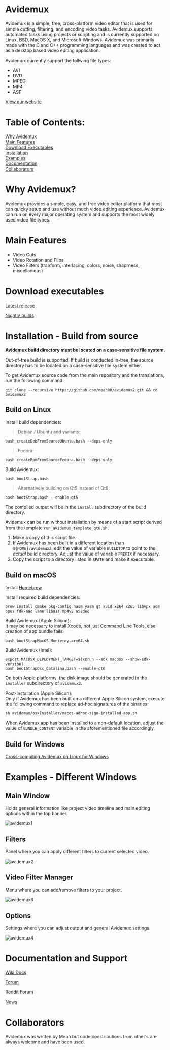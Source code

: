 # Avidemux 

Avidemux is a simple, free, cross-platform video editor that is used for simple cutting, filtering, and encoding video tasks. Avidemux supports automated tasks using projects or scripting and is currently supported on Linux, BSD, MacOS X, and Microsoft Windows. Avidemux was primarily made with the C and C++ programming languages and was created to act as a desktop based video editing application.

Avidemux currently support the follwing file types:
* AVI
* DVD
* MPEG
* MP4
* ASF

[View our website](https://avidemux.sourceforge.net/)

# Table of Contents:
[Why Avidemux](https://github.com/kaimcfarlane/avidemux2/blob/kaimcfarlane-ReadMe_Updates/README.md#why-avidemux)  
[Main Features](https://github.com/kaimcfarlane/avidemux2/blob/kaimcfarlane-ReadMe_Updates/README.md#main-features)  
[Download Executables](https://github.com/kaimcfarlane/avidemux2/blob/kaimcfarlane-ReadMe_Updates/README.md#download-executables)  
[Installation](https://github.com/kaimcfarlane/avidemux2/blob/kaimcfarlane-ReadMe_Updates/README.md#installation---build-from-source)  
[Examples](https://github.com/kaimcfarlane/avidemux2/blob/kaimcfarlane-ReadMe_Updates/README.md#examples---different-windows)  
[Documentation](https://github.com/kaimcfarlane/avidemux2/blob/kaimcfarlane-ReadMe_Updates/README.md#documentation-and-support)  
[Collaborators](https://github.com/kaimcfarlane/avidemux2/blob/kaimcfarlane-ReadMe_Updates/README.md#collaborators)  

# Why Avidemux?

Avidemux provides a simple, easy, and free video editor platform that most can quicky setup and use without much video editing experience. Avidemux can run on every major operating system and supports the most widely used video file types.

# Main Features

* Video Cuts
* Video Rotation and Flips
* Video Filters (tranform, interlacing, colors, noise, shaprness, miscellanious)

# Download executables

[Latest release](https://github.com/mean00/avidemux2/releases/latest)

[Nightly builds](https://www.avidemux.org/nightly/)

# Installation - Build from source

**Avidemux build directory must be located on a case-sensitive file system.**

Out-of-tree build is supported. If build is conducted in-tree, the source
directory has to be located on a case-sensitive file system either.

To get Avidemux source code from the main repository and the translations,
run the following command:
```
git clone --recursive https://github.com/mean00/avidemux2.git && cd avidemux2
```


## Build on Linux

Install build dependencies:

> Debian / Ubuntu and variants:
```
bash createDebFromSourceUbuntu.bash --deps-only
```
> Fedora:
```
bash createRpmFromSourceFedora.bash --deps-only
```
Build Avidemux:
```
bash bootStrap.bash
```
> Alternatively building on Qt5 instead of Qt6:
```
bash bootStrap.bash --enable-qt5
```

The compiled output will be in the `install` subdirectory of the build directory.

Avidemux can be run without installation by means of a start script derived
from the template `run_avidemux_template_qt6.sh`.

1. Make a copy of this script file.
2. If Avidemux has been built in a different location than `${HOME}/avidemux2`,
edit the value of variable `BUILDTOP` to point to the *actual* build directory.
Adjust the value of variable `PREFIX` if necessary.
3. Copy the script to a directory listed in `$PATH` and make it executable.


## Build on macOS

Install [Homebrew](https://github.com/Homebrew/brew)

Install required build dependencies:
```
brew install cmake pkg-config nasm yasm qt xvid x264 x265 libvpx aom opus fdk-aac lame libass mp4v2 a52dec
```

Build Avidemux (Apple Silicon):  
It may be necessary to install Xcode, not just Command Line Tools, else creation of app bundle fails.
```
bash bootStrapMacOS_Monterey.arm64.sh
```

Build Avidemux (Intel):
```
export MACOSX_DEPLOYMENT_TARGET=$(xcrun --sdk macosx --show-sdk-version)
bash bootStrapOsx_Catalina.bash --enable-qt6
```
On both Apple platforms, the disk image should be generated in the `installer`
subdirectory of `avidemux2`.

Post-installation (Apple Silicon):  
Only if Avidemux has been built on a different Apple Silicon system,
execute the following command to replace ad-hoc signatures of the binaries:
```
sh avidemux/osxInstaller/macos-adhoc-sign-installed-app.sh
```
When Avidemux app has been installed to a non-default location, adjust the value
of `BUNDLE_CONTENT` variable in the aforementioned file accordingly.

## Build for Windows

[Cross-compiling Avidemux on Linux for Windows](https://github.com/mean00/avidemux2/blob/master/cross-compiling.txt)

# Examples - Different Windows

## Main Window
Holds general information like project video timeline and main editing options within the top banner.

![avidemux1](https://github.com/user-attachments/assets/e0cffa49-ed3c-4f28-8b8a-7f581cf709bb)

## Filters
Panel where you can apply different filters to current selected video.

![avidemux2](https://github.com/user-attachments/assets/b25c88b6-4aad-4f0d-982a-630031f1d0a6)

## Video Filter Manager
Menu where you can add/remove filters to your project.

![avidemux3](https://github.com/user-attachments/assets/57342fb9-c3e8-4cf1-ac36-ee1ef76cf0ba)

## Options
Settings where you can adjust output and general Avidemux settings.

![avidemux4](https://github.com/user-attachments/assets/5a963cb8-1129-4d50-9f7e-2fe5f333d4bc)


# Documentation and Support

[Wiki Docs](https://www.avidemux.org/admWiki/doku.php)

[Forum](https://www.avidemux.org/admForum/)

[Reddit Forum](https://www.reddit.com/r/Avidemux/)

[News](https://avidemux.sourceforge.net/news.html)

# Collaborators

Avidemux was written by Mean but code constributions from other's are always welcome and have been used.
